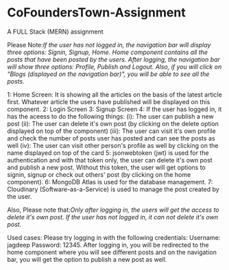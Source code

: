 # CoFoundersTown-Assignment

A FULL Stack (MERN) assignment

Please Note:*If the user has not logged in, the navigation bar will display three options: Signin, Signup, Home. Home component contains all the posts that have been posted by the users. After logging, the navigation bar will show three options: Profile, Publish and Logout. Also, if you will click on "Blogs (displayed on the navigation bar)", you will be able to see all the posts.*

1: Home Screen:  It is showing all the articles on the basis of the latest article first. Whatever article the users have published will be displayed on this component.
2: Login Screen
3: Signup Screen
4: If the user has logged in, it has the aceess to do the following things:
(i): The user can publish a new post
(ii): The user can delete it's own post (by clicking on the delete option displayed on top of the component)
(iii): The user can visit it's own profile and check the number of posts user has posted and can see the posts as well
(iv): The user can visit other person's profile as well by clicking on the name displayed on top of the card
5: jsonwebtoken (jwt) is used for the authentication and with that token only, the user can delete it's own post and publish a new post. Without this token, the user will get options to signin, signup or check out others' post (by clicking on the home component).
6: MongoDB Atlas is used for the database management.
7: Cloudinary (Software-as-a-Service) is used to manage the post created by the user. 


Also, Please note that:*Only after logging in, the users will get the access to delete it's own post. If the user has not logged in, it can not delete it's own post.*

Used cases: 
Please try logging in with the following credentials:
Username: jagdeep
Password: 12345.
After logging in, you will be redirected to the home component where you will see different posts and on the navigation bar, you will get the option to publish a new post as well.
